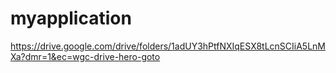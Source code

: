 # myapplication
https://drive.google.com/drive/folders/1adUY3hPtfNXIqESX8tLcnSCIiA5LnMXa?dmr=1&ec=wgc-drive-hero-goto
